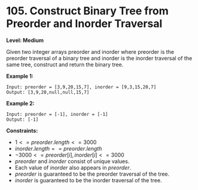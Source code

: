 # 105. Construct Binary Tree from Preorder and Inorder Traversal
**Level: Medium**

Given two integer arrays preorder and inorder where preorder is the preorder traversal of a binary tree and inorder is the inorder traversal of the same tree, construct and return the binary tree.

**Example 1:**

```
Input: preorder = [3,9,20,15,7], inorder = [9,3,15,20,7]
Output: [3,9,20,null,null,15,7]
```

**Example 2:**
```
Input: preorder = [-1], inorder = [-1]
Output: [-1]
```
 
**Constraints:**
* $1 <= preorder.length <= 3000$
* $inorder.length == preorder.length$
* $-3000 <= preorder[i], inorder[i] <= 3000$
* $preorder$ and $inorder$ consist of unique values.
* Each value of $inorder$ also appears in $preorder$.
* $preorder$ is guaranteed to be the preorder traversal of the tree.
* $inorder$ is guaranteed to be the inorder traversal of the tree.